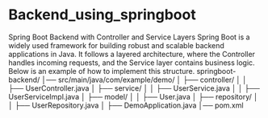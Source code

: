# Backend_using_springboot
Spring Boot Backend with Controller and Service Layers
Spring Boot is a widely used framework for building robust and scalable backend applications in Java. It follows a layered architecture, where the Controller handles incoming requests, and the Service layer contains business logic. Below is an example of how to implement this structure.
springboot-backend/
│── src/main/java/com/example/demo/
│   ├── controller/
│   │   ├── UserController.java
│   ├── service/
│   │   ├── UserService.java
│   │   ├── UserServiceImpl.java
│   ├── model/
│   │   ├── User.java
│   ├── repository/
│   │   ├── UserRepository.java
│   ├── DemoApplication.java
│── pom.xml
